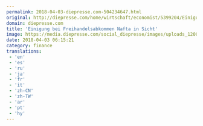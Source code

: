 ```yaml
---
permalink: 2018-04-03-diepresse.com-504234647.html
original: http://diepresse.com/home/wirtschaft/economist/5399204/Einigung-bei-Freihandelsabkommen-Nafta-in-Sicht?from=rss
domain: diepresse.com
title: 'Einigung bei Freihandelsabkommen Nafta in Sicht'
image: https://media.diepresse.com/social_diepresse/images/uploads_1200/2/a/4/5399204/E354337B-2A13-483C-AEBA-18158C6FB5EA_v0_l.jpg
date: 2018-04-03 06:15:21
category: finance
translations: 
 - 'en'
 - 'es'
 - 'ru'
 - 'ja'
 - 'fr'
 - 'it'
 - 'zh-CN'
 - 'zh-TW'
 - 'ar'
 - 'pt'
 - 'hy'
---
```


